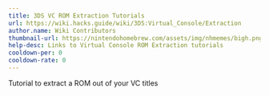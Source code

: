 ```yaml
---
title: 3DS VC ROM Extraction Tutorials
url: https://wiki.hacks.guide/wiki/3DS:Virtual_Console/Extraction
author.name: Wiki Contributors
thumbnail-url: https://nintendohomebrew.com/assets/img/nhmemes/bigh.png
help-desc: Links to Virtual Console ROM Extraction tutorials
cooldown-per: 0
cooldown-rate: 0
---
```


Tutorial to extract a ROM out of your VC titles
